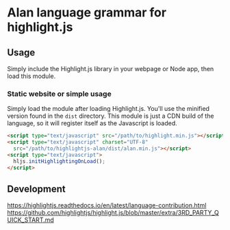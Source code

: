 # Alan language grammar for highlight.js

## Usage

Simply include the Highlight.js library in your webpage or Node app, then load this module.

### Static website or simple usage

Simply load the module after loading Highlight.js.  You'll use the minified version found in the `dist` directory.  This module is just a CDN build of the language, so it will register itself as the Javascript is loaded.

```html
<script type="text/javascript" src="/path/to/highlight.min.js"></script>
<script type="text/javascript" charset="UTF-8"
  src="/path/to/highlightjs-alan/dist/alan.min.js"></script>
<script type="text/javascript">
  hljs.initHighlightingOnLoad();
</script>
```

## Development

https://highlightjs.readthedocs.io/en/latest/language-contribution.html
https://github.com/highlightjs/highlight.js/blob/master/extra/3RD_PARTY_QUICK_START.md